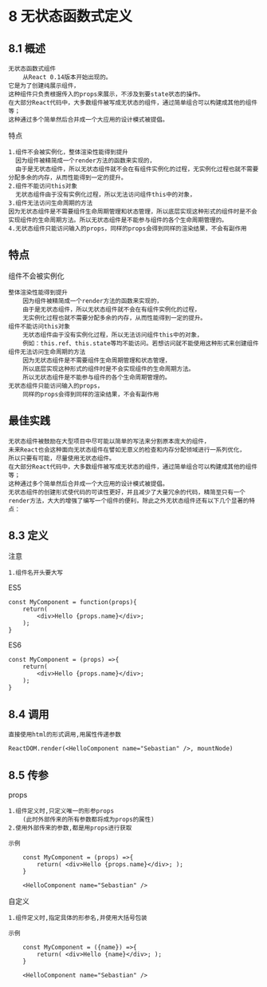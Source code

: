 





# 8 无状态函数式定义

## 8.1 概述

    无状态函数式组件
        从React 0.14版本开始出现的。
    它是为了创建纯展示组件，
    这种组件只负责根据传入的props来展示，不涉及到要state状态的操作。
    在大部分React代码中，大多数组件被写成无状态的组件，通过简单组合可以构建成其他的组件等；
    这种通过多个简单然后合并成一个大应用的设计模式被提倡。


特点

    1.组件不会被实例化，整体渲染性能得到提升
      因为组件被精简成一个render方法的函数来实现的，
      由于是无状态组件，所以无状态组件就不会在有组件实例化的过程，无实例化过程也就不需要分配多余的内存，从而性能得到一定的提升。
    2.组件不能访问this对象
      无状态组件由于没有实例化过程，所以无法访问组件this中的对象，
    3.组件无法访问生命周期的方法
    因为无状态组件是不需要组件生命周期管理和状态管理，所以底层实现这种形式的组件时是不会实现组件的生命周期方法。所以无状态组件是不能参与组件的各个生命周期管理的。
    4.无状态组件只能访问输入的props，同样的props会得到同样的渲染结果，不会有副作用  



## 特点

组件不会被实例化

    整体渲染性能得到提升
        因为组件被精简成一个render方法的函数来实现的，
        由于是无状态组件，所以无状态组件就不会在有组件实例化的过程，
        无实例化过程也就不需要分配多余的内存，从而性能得到一定的提升。
    组件不能访问this对象
        无状态组件由于没有实例化过程，所以无法访问组件this中的对象，
        例如：this.ref、this.state等均不能访问。若想访问就不能使用这种形式来创建组件
    组件无法访问生命周期的方法
        因为无状态组件是不需要组件生命周期管理和状态管理，
        所以底层实现这种形式的组件时是不会实现组件的生命周期方法。
        所以无状态组件是不能参与组件的各个生命周期管理的。
    无状态组件只能访问输入的props，
        同样的props会得到同样的渲染结果，不会有副作用
    


## 最佳实践

    无状态组件被鼓励在大型项目中尽可能以简单的写法来分割原本庞大的组件，
    未来React也会这种面向无状态组件在譬如无意义的检查和内存分配领域进行一系列优化，
    所以只要有可能，尽量使用无状态组件。
    在大部分React代码中，大多数组件被写成无状态的组件，通过简单组合可以构建成其他的组件等；
    这种通过多个简单然后合并成一个大应用的设计模式被提倡。
    无状态组件的创建形式使代码的可读性更好，并且减少了大量冗余的代码，精简至只有一个render方法，大大的增强了编写一个组件的便利，除此之外无状态组件还有以下几个显著的特点：
 
      
## 8.3 定义

注意
    
    1.组件名开头要大写

ES5

    const MyComponent = function(props){
        return(
            <div>Hello {props.name}</div>;
        );
    }


ES6

    const MyComponent = (props) =>{
        return(
            <div>Hello {props.name}</div>;
        );
    }


## 8.4 调用

    直接使用html的形式调用,用属性传递参数

    ReactDOM.render(<HelloComponent name="Sebastian" />, mountNode)
    

## 8.5 传参
    
props

    1.组件定义时,只定义唯一的形参props
        (此时外部传来的所有参数都将成为props的属性)
    2.使用外部传来的参数,都是用props进行获取
    
    示例
    
        const MyComponent = (props) =>{
            return( <div>Hello {props.name}</div>; );
        }    
    
        <HelloComponent name="Sebastian" />

自定义

    1.组件定义时,指定具体的形参名,并使用大括号包装
    
    示例
    
        const MyComponent = ({name}) =>{
            return( <div>Hello {name}</div>; );
        }    
    
        <HelloComponent name="Sebastian" />    
 